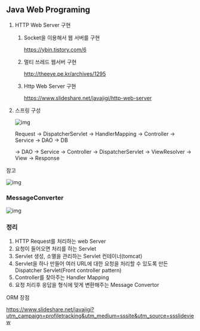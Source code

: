 ## Java Web Programing

1. HTTP Web Server 구현

   1. Socket을 이용해서 웹 서버를 구현

      https://ybin.tistory.com/6

   2. 멀티 쓰레드 웹서버 구현

      http://theeye.pe.kr/archives/1295

   3. Http Web Server 구현

      https://www.slideshare.net/javajigi/http-web-server



2. 스프링 구성 

   ![img](https://t1.daumcdn.net/cfile/tistory/996CA6455B90B6CC4E?download)

   Request -> DispatcherServlet -> HandlerMapping -> Controller -> Service -> DAO -> DB

   -> DAO -> Service -> Controller -> DispatcherServlet -> ViewResolver -> View -> Response

참고

![img](https://wckhg89.github.io/images/controller_flow.png)



### MessageConverter

![img](https://wckhg89.github.io/images/rest_controller_flow.png)





### 정리

1. HTTP Request를 처리하는 web Server
2. 요청이 들어오면 처리를 하는 Servlet
3. Servlet 생성, 소멸을 관리하는 Servlet 컨테이너(tomcat)
4. Servlet을 하나 만들어 여러 URL에 대한 요청을 처리할 수 있도록 만든 Dispatcher Servlet(Front controller pattern)
5. Controller를 찾아주는 Handler Mapping
6. 요청 처리후 응답을 형식에 맞게 변환해주는 Message Convertor





ORM 장점

https://www.slideshare.net/javajigi?utm_campaign=profiletracking&utm_medium=sssite&utm_source=ssslideview